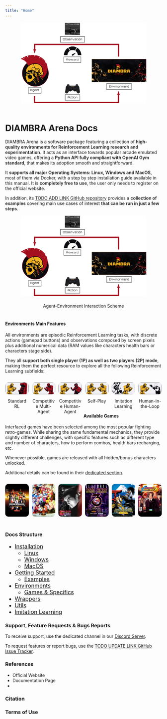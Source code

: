 ```yaml
---
title: "Home"
---
```


<figure style="margin-bottom:40px; margin-top:0px; margin-right:auto; margin-left:auto; width: 80%;">
  <img src="/images/envs/basicUsage.png" style="margin-bottom:20px;">           
</figure>   

# DIAMBRA Arena Docs

DIAMBRA Arena is a software package featuring a collection of <span style="color:#333333; font-weight:bolder;">high-quality environments for Reinforcement Learning research and experimentation</span>. It acts as an interface towards popular arcade emulated video games, offering a <span style="color:#333333; font-weight:bolder;">Python API fully compliant with OpenAI Gym standard</span>, that makes its adoption smooth and straightforward. 

It <span style="color:#333333; font-weight:bolder;">supports all major Operating Systems: Linux, Windows and MacOS</span>, most of them via Docker, with a step by step installation guide available in this manual. It is <span style="color:#333333; font-weight:bolder;">completely free to use</span>, the user only needs to register on the official website. 


In addition, its <a href="">TODO ADD LINK GitHub repository</a> provides a <span style="color:#333333; font-weight:bolder;">collection of examples</span> covering main use cases of interest <span style="color:#333333; font-weight:bolder;">that can be run in just a few steps</span>.

<figure style="margin-bottom:40px; margin-top:0px; margin-right:auto; margin-left:auto; width: 80%;">
  <img src="/images/envs/basicUsage.png" style="margin-bottom:20px;">           
  <figcaption align="middle">Agent-Environment Interaction Scheme</figcaption>
</figure>   

#### Environments Main Features

All environments are episodic Reinforcement Learning tasks, with discrete actions (gamepad buttons) and observations composed by screen pixels plus additional numerical data (RAM values like characters health bars or characters stage side). 

They all  <span style="color:#333333; font-weight:bolder;">support both single player (1P) as well as two players (2P) mode</span>, making them the perfect resource to explore all the following Reinforcement Learning subfields: 

<div style="margin-bottom:0px;">
  <figure style="margin-right:1%; margin-left:auto; float:left; width:15.0%">
   <img style="margin-top:0px; margin-bottom:10px; border-radius: 10px;" src="/images/home/AIvsCOM.png"/>
   <figcaption align="middle">Standard RL</figcaption>
  </figure>
  <figure style="margin-right:1%; margin-left:1%; float:left; width:15.0%;">
   <img style="margin-top:0px; margin-bottom:10px; border-radius: 10px;" src="/images/home/AIvsAI.png"/>
   <figcaption align="middle">Competitive Multi-Agent</figcaption>
  </figure>
  <figure style="margin-right:1%; margin-left:1%; float:left; width:15.0%;">
   <img style="margin-top:0px; margin-bottom:10px; border-radius: 10px;" src="/images/home/AIvsHUM.png"/>
   <figcaption align="middle">Competitive Human-Agent</figcaption>
  </figure>
  <figure style="margin-right:1%; margin-left:1%; float:left; width:15.0%;">
   <img style="margin-top:0px; margin-bottom:10px; border-radius: 10px;" src="/images/home/SP.png"/>
   <figcaption align="middle">Self-Play</figcaption>
  </figure>
  <figure style="margin-right:1%; margin-left:1%; float:left; width:15.0%;">
   <img style="margin-top:0px; margin-bottom:10px; border-radius: 10px;" src="/images/home/IL.png"/>
   <figcaption align="middle">Imitation Learning</figcaption>
  </figure>
  <figure style="margin-right:auto; margin-left:1%; float:left; width:15.0%;">
   <img style="margin-top:0px; margin-bottom:10px; border-radius: 10px;" src="/images/home/HITL.png"/>
   <figcaption align="middle">Human-in-the-Loop</figcaption>
  </figure> 
</div>

#### Available Games

Interfaced games have been selected among the most popular fighting retro-games. While sharing the same fundamental mechanics, they provide slightly different challenges, with specific features such as different type and number of characters, how to perform combos, health bars recharging, etc.  

Whenever possible, games are released with all hidden/bonus characters unlocked. 

Additional details can be found in their <a href="/envs/games/">dedicated section</a>.

<div>                                                                           
  <figure style="margin-right:1%; margin-left:auto; float:left; width:15.0%">
   <a href="/envs/games/"><img style="margin-top:0px; margin-bottom:30px; border-radius: 10px;" src="/images/envs/doapp.jpg"/></a>
  </figure>                                                                     
  <figure style="margin-right:1%; margin-left:1%; float:left; width:15.0%;">
   <a href="/envs/games/"><img style="margin-top:0px; margin-bottom:30px; border-radius: 10px;" src="/images/envs/sfiii3n.jpg"/></a>
  </figure>                                                                     
  <figure style="margin-right:1%; margin-left:1%; float:left; width:15.0%;">
   <a href="/envs/games/"><img style="margin-top:0px; margin-bottom:30px; border-radius: 10px;" src="/images/envs/tektagt.jpg"/></a>
  </figure>                                                                     
  <figure style="margin-right:1%; margin-left:1%; float:left; width:15.0%;">
   <a href="/envs/games/"><img style="margin-top:0px; margin-bottom:30px; border-radius: 10px;" src="/images/envs/umk3.jpg"/></a>
  </figure>                                                                     
  <figure style="margin-right:1%; margin-left:1%; float:left; width:15.0%;">
   <a href="/envs/games/"><img style="margin-top:0px; margin-bottom:30px; border-radius: 10px;" src="/images/envs/samsh5sp.jpg"/></a>
  </figure>                                                                     
  <figure style="margin-right:auto; margin-left:1%; float:left; width:15.0%;">
   <a href="/envs/games/"><img style="margin-top:0px; margin-bottom:30px; border-radius: 10px;" src="/images/envs/kof98umh.jpg"/></a>
  </figure>                                                                     
</div>                                                                          
       

### Docs Structure

<div style="font-size:1.125rem;">

- <a href="/installation/">Installation</a>              
    - <a href="/installation/linux/">Linux</a>              
    - <a href="/installation/win/">Windows</a>              
    - <a href="/installation/macos/">MacOS</a>              
- <a href="/gettingstarted/">Getting Started</a>              
    - <a href="/gettingstarted/examples/">Examples</a>              
- <a href="/envs/">Environments</a>              
    - <a href="/envs/games/">Games & Specifics</a>              
- <a href="/wrappers/">Wrappers</a>              
- <a href="/utils/">Utils</a>              
- <a href="/imitationlearning/">Imitation Learning</a>              

</div>

### Support, Feature Requests & Bugs Reports

To receive support, use the dedicated channel in our <a href="https://discord.gg/tFDS2UN5sv" target="_blank">Discord Server</a>.

To request features or report bugs, use the <a href="" target="_blank">TODO UPDATE LINK GitHub Issue Tracker</a>.

### References

- Official Website
- Documentation Page
- 

### Citation


### Terms of Use
